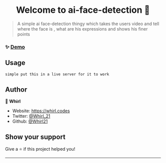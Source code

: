 <h1 align="center">Welcome to ai-face-detection 👋</h1>
<p>
 
  </a>

</p>

> A simple ai face-detection thingy which takes the users video and tell where the face is , what are his expressions and shows his finer points

### ✨ [Demo](whirl21.github.io/ai-face)

## Usage

```sh
simple put this in a live server for it to work
```

## Author

👤 **Whirl**

* Website: https://whirl.codes
* Twitter: [@Whirl\_21](https://twitter.com/Whirl\_21)
* Github: [@Whirl21](https://github.com/Whirl21)

## Show your support

Give a ⭐️ if this project helped you!

***
